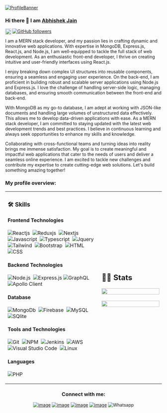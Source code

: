 [![ProfileBanner](https://media.licdn.com/dms/image/D4D16AQE24PIXJOQMuA/profile-displaybackgroundimage-shrink_350_1400/0/1688494253706?e=1701907200&v=beta&t=5tnYHgEpH4pSdaEk6DAqeEhg8DkE322bgt7PskmH3_U)](https://erabhishek17jain.github.io)

### Hi there 👋 I am [Abhishek Jain](https://erabhishek17jain.netlify.app/)

<a href="https://www.linkedin.com/in/erabhishek17jain/">
  <img align="left" alt="Apurv's LinkdeIN" height="20px" src="https://cdn.jsdelivr.net/npm/simple-icons@v3/icons/linkedin.svg" />
</a>

[![GitHub followers](https://img.shields.io/github/followers/erabhishek17jain.svg?style=social&label=Followers)](https://github.com/erabhishek17jain?tab=followers)<br />

<div>
 <p>
I am a MERN stack developer, and my passion lies in crafting dynamic and innovative web applications. With expertise in MongoDB, Express.js, React.js, and Node.js, I am well-equipped to tackle the full stack of web development. As an enthusiastic front-end developer, I thrive on creating intuitive and user-friendly interfaces using React.js.

I enjoy breaking down complex UI structures into reusable components, ensuring a seamless and engaging user experience. On the back-end, I am proficient in building robust and scalable server applications using Node.js and Express.js. I love the challenge of handling server-side logic, managing databases, and ensuring smooth communication between the front-end and back-end.

With MongoDB as my go-to database, I am adept at working with JSON-like documents and handling large volumes of unstructured data effectively. This allows me to develop data-driven applications with ease. As a MERN stack developer, I am committed to staying updated with the latest web development trends and best practices. I believe in continuous learning and always seek opportunities to enhance my skills and knowledge.

Collaborating with cross-functional teams and turning ideas into reality brings me immense satisfaction. My goal is to create meaningful and impactful web applications that cater to the needs of users and deliver a seamless online experience. I am excited to tackle new challenges and contribute my expertise to create cutting-edge web solutions. Let's build something amazing together!

</h4>
</div>

### My profile overview:

<table width="100%" >
 <tr>
    <td width="60%">
     
### 🛠️ Skills

#### Frontend Technologies

![Reactjs](https://img.shields.io/badge/React-white?&logo=react&logoColor=black)&nbsp;
![Reduxjs](https://img.shields.io/badge/Redux-white?style=flat&logo=redux&logoColor=black)&nbsp;
![Nextjs](https://img.shields.io/badge/Next.js-white?style=flat&logo=Next.js&logoColor=black)&nbsp;
![Javascript](https://img.shields.io/badge/JavaScript-white?style=flat&logo=javascript&logoColor=black)&nbsp;
![Typescript](https://img.shields.io/badge/TypeScript-white?style=flat&logo=typescript&logoColor=black)&nbsp;
![Jquery](https://img.shields.io/badge/jQuery-white?style=flat&logo=jquery&logoColor=black)&nbsp;
![Tailwind](https://img.shields.io/badge/Tailwind-white?style=flat&logo=Tailwind+CSS&logoColor=black)&nbsp;
![Bootstrap](https://img.shields.io/badge/-Bootstrap-white?style=flat&logo=bootstrap&logoColor=black)&nbsp;
![HTML](https://img.shields.io/badge/-HTML-white?style=flat&logo=HTML5&logoColor=black)&nbsp;
![CSS](https://img.shields.io/badge/-CSS-white?style=flat&logo=CSS3&logoColor=black)&nbsp;

#### Backend Technologies
![Node.js](https://img.shields.io/badge/-Node.js-white?style=flat&logo=node.js&logoColor=black)&nbsp;
![Express.js](https://img.shields.io/badge/express-white?style=flat&logo=express&logoColor=black)
![GraphQL](https://img.shields.io/badge/GraphQL-white?style=flat&logo=GraphQL&logoColor=black)
![Apollo Client](https://img.shields.io/badge/ApolloClient-white?style=flat&logo=Apollo+GraphQL&logoColor=black)

#### Database

![MongoDb](https://img.shields.io/badge/MongoDb-white?style=flat&logo=mongodb&logoColor=black)&nbsp;
![Firebase](https://img.shields.io/badge/-Firebase-white?style=flat&logo=firebase&logoColor=black)&nbsp;
![MySQL](https://img.shields.io/badge/MySQL-white?style=flat&logo=mysql&logoColor=black)&nbsp;
![SQlite](https://img.shields.io/badge/-SQlite-white?style=flat&logo=sqlite&logoColor=black)&nbsp;

#### Tools and Technologies

![Git](https://img.shields.io/badge/-Git-white?style=flat&logo=git&logoColor=black)&nbsp;
![NPM](https://img.shields.io/badge/npm-white?style=flat&logo=npm&logoColor=black)&nbsp;
![Jenkins](https://img.shields.io/badge/Jenkins-white?style=flat&logo=jenkins&logoColor=black)&nbsp;
![AWS](https://img.shields.io/badge/Amazon_AWS-white?style=flat&logo=amazon-aws&logoColor=black)&nbsp;
![Visual Studio Code](https://img.shields.io/badge/-Visual%20Studio%20Code-white?style=flat&logo=visual-studio-code&logoColor=black)&nbsp;
![Linux](https://img.shields.io/badge/Linux-white?style=flat&logo=linux&logoColor=black)&nbsp;

#### Languages
![PHP](https://img.shields.io/badge/PHP-white?style=flat&logo=PHP&logoColor=black)&nbsp;

</td>
    <td>
  
## 📄📜 Stats

<p align="center">
  <img width="100%" src="https://github-readme-stats.vercel.app/api?username=erabhishek17jain&theme=algolia&show_icons=true&bg_color=transparent&title_color=navy&text_color=black" />
 </br>
 </br>
  <img width="100%" src="https://github-readme-stats.vercel.app/api/top-langs/?username=erabhishek17jain&exclude_repo=Portfolio,HomePal&langs_count=7&layout=compact&bg_color=transparent" />
</p>
     
  </td>
 </tr>
</table>

<h3 align="center">Connect with me:</h3>
<div align="center">

[![image](https://img.shields.io/badge/LinkedIn-0077B5?style=for-the-badge&logo=linkedin&logoColor=white)](https://www.linkedin.com/in/erabhishek17jain/)
[![image](https://img.shields.io/badge/Instagram-E4405F?style=for-the-badge&logo=instagram&logoColor=white)](https://www.instagram.com/erabhishek17jain/)
[![image](https://img.shields.io/badge/Twitter-1DA1F2?style=for-the-badge&logo=twitter&logoColor=white)](https://twitter.com/erabhishek17jain)
[![image](https://img.shields.io/badge/Gmail-D14836?style=for-the-badge&logo=gmail&logoColor=white)](mailto:erabhishek17jain@gmail.com)
![Whatsapp](https://img.shields.io/badge/WhatsApp-25D366?style=for-the-badge&logo=whatsapp&logoColor=white)
</div>
